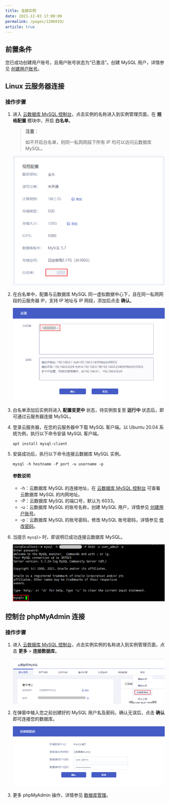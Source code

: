 ```yaml
---
title: 连接实例
date: 2021-12-03 17:00:00
permalink: /pages/1206019/
article: true
---
```



## 前置条件

您已成功创建用户账号，且用户账号状态为“已激活”。创建 MySQL 用户，详情参见 [创建用户账号](./../04.账号管理/00.创建账号.md)。

## Linux 云服务器连接

### 操作步骤

1. 进入 [云数据库 MySQL 控制台](https://console.capitalonline.net/dbinstances)，点击实例的名称进入到实例管理页面，在 **规格配置** 模块中，开启 **白名单**。
 
   > **注意**：
   >
   > 如不开启白名单，则同一私网网段下所有 IP 均可以访问云数据库 MySQL。

   ![连接实例-白名单](./../../pic/con_whitelist.png)

2. 在白名单中，配置与云数据库 MySQL 同一虚拟数据中心下，且在同一私网网段的云服务器 IP，支持 IP 地址与 IP 网段，添加后点击 **确认**。

   ![连接实例-添加IP](./../../pic/con_add.png)

3. 白名单添加后实例将进入 **配置变更中** 状态，待实例恢复至 **运行中** 状态后，即可通过云服务器连接 MySQL。

4. 登录云服务器，在您的云服务器中下载 MySQL 客户端。以 Ubuntu 20.04 系统为例，执行以下命令安装 MySQL 客户端。

   ```
   apt install mysql-client
   ```

5. 安装成功后，执行以下命令连接云数据库 MySQL 实例。

   ```
   mysql -h hostname -P port -u username -p
   ```

   #### 参数说明

   + -h：云数据库 MySQL 的连接地址，在 [云数据库 MySQL 控制台](https://console.capitalonline.net/dbinstances) 可查看云数据库 MySQL 的内网地址。
   + -P：云数据库 MySQL 的端口号，默认为 6033。
   + -u：云数据库 MySQL 的账号名称，创建 MySQL 用户，详情参见 [创建用户账号](./../04.账号管理/00.创建账号.md)。
   + -p：云数据库 MySQL 的账号密码，修改 MySQL 账号密码，详情参见 [修改密码](./../04.账号管理/01.修改密码.md)。

6. 当提示 `mysql>` 时，即说明已成功连接云数据库 MySQL。

   ![连接实例-Linux连接](./../../pic/con_linux.png)

## 控制台 phpMyAdmin 连接

### 操作步骤

1. 进入 [云数据库 MySQL 控制台](https://console.capitalonline.net/dbinstances)，点击实例实例的名称进入到实例管理页面，点击 **更多** > **连接数据库**。

   ![连接实例-控制台连接](./../../pic/con_console.png)

2. 在弹窗中输入您之前创建好的 MySQL 用户名及密码，确认无误后，点击 **确认** 即可连接您的数据库。

   ![连接实例-登录MySQL](./../../pic/con_popup.png)

3. 更多 phpMyAdmin 操作，详情参见 [数据库管理](./../05.数据库管理/00.登录phpMyAdmin.md)。
